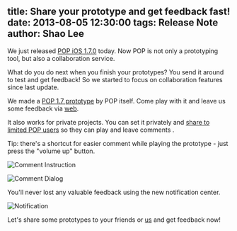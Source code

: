 title: Share your prototype and get feedback fast!
date: 2013-08-05 12:30:00
tags: Release Note
author: Shao Lee
---

We just released [POP iOS 1.7.0](https://itunes.apple.com/us/app/pop-prototyping-on-paper/id555647796?mt=8) today. Now POP is not only a prototyping tool, but also a collaboration service.

What do you do next when you finish your prototypes? You send it around to test and get feedback! So we started to focus on collaboration features since last update.

We made a [POP 1.7 prototype](http://popapp.in/w#!/projects/51fad1996630e3083900086c/preview) by POP itself. Come play with it and leave us some feedback via [web](http://popapp.in/w#!/projects/51fad1996630e3083900086c/mockups).

It also works for private projects. You can set it privately and [share to limited POP users](/blog/new-private-projects-and-in-app-sharing/) so they can play and leave comments .

Tip: there's a shortcut for easier comment while playing the prototype - just press the "volume up" button.

![Comment Instruction](/img/posts/share-your-prototype-and-get-feedback-fast/instruction.jpg)

![Comment Dialog](/img/posts/share-your-prototype-and-get-feedback-fast/comment-dialog.jpg)

You'll never lost any valuable feedback using the new notification center.

![Notification](/img/posts/share-your-prototype-and-get-feedback-fast/notification.jpg)

Let's share some prototypes to your friends or [us](mailto:team@popapp.in) and get feedback now!
